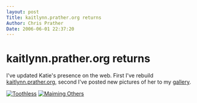 ```yaml
---
layout: post
Title: kaitlynn.prather.org returns  
Author: Chris Prather
Date: 2006-06-01 22:37:20
---
```


# kaitlynn.prather.org returns
I've updated Katie's presence on the web. First I've rebuild [kaitlynn.prather.org][1], second I've posted new pictures of her to my [gallery][2].

<a href="http://chris.prather.org/photos/Kaitlynn/img_0481.jpg">![Toothless][toothless]</a>
<a href="http://chris.prather.org/photos/Kaitlynn/img_0454.jpg">![Maiming Others][maim]</a>

[1]: http://kaitlynn.prather.org
[2]: http://chris.prather.org/photos/Kaitlynn/
[toothless]: http://chris.prather.org/photos/Kaitlynn/img_0481.jpg?format=raw;size=thumb "Toothless!"
[maim]: http://chris.prather.org/photos/Kaitlynn/img_0454.jpg?format=raw;size=thumb "Maiming Others"

